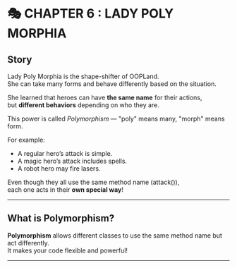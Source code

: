 # 🎭 CHAPTER 6 : LADY POLY MORPHIA

## Story

Lady Poly Morphia is the shape-shifter of OOPLand.  
She can take many forms and behave differently based on the situation.

She learned that heroes can have **the same name** for their actions,  
but **different behaviors** depending on who they are.

This power is called *Polymorphism* — "poly" means many, "morph" means form.

For example:
- A regular hero’s attack is simple.
- A magic hero’s attack includes spells.
- A robot hero may fire lasers.

Even though they all use the same method name (attack()),  
each one acts in their **own special way**!

---

## What is Polymorphism?

**Polymorphism** allows different classes to use the same method name but act differently.  
It makes your code flexible and powerful!

---